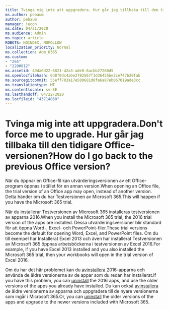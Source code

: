 ```yaml
---
title: Tvinga mig inte att uppgradera. Hur går jag tillbaka till den tidigare Office-versionen?
ms.author: pebaum
author: pebaum
manager: jecon
ms.date: 04/21/2020
ms.audience: Admin
ms.topic: article
ROBOTS: NOINDEX, NOFOLLOW
localization_priority: Normal
ms.collection: Adm_O365
ms.custom:
- "265"
- "2200012"
ms.assetid: 49da6d22-6821-42a3-ade8-8acbb27260d5
ms.openlocfilehash: 6d8f0dc4abe2782567f1d36455be2ce747b20fab
ms.sourcegitcommit: 55eff703a17e500681d8fa6a87eb067019ade3cc
ms.translationtype: MT
ms.contentlocale: sv-SE
ms.lasthandoff: 04/22/2020
ms.locfileid: "43714860"
---
```

# <a name="dont-force-me-to-upgrade-how-do-i-go-back-to-the-previous-office-version"></a><span data-ttu-id="4a489-103">Tvinga mig inte att uppgradera.</span><span class="sxs-lookup"><span data-stu-id="4a489-103">Don't force me to upgrade.</span></span> <span data-ttu-id="4a489-104">Hur går jag tillbaka till den tidigare Office-versionen?</span><span class="sxs-lookup"><span data-stu-id="4a489-104">How do I go back to the previous Office version?</span></span>

<span data-ttu-id="4a489-105">När du öppnar en Office-fil kan utvärderingsversionen av ett Office-program öppnas i stället för en annan version.</span><span class="sxs-lookup"><span data-stu-id="4a489-105">When opening an Office file, the trial version of an Office app may open, instead of another version.</span></span> <span data-ttu-id="4a489-106">Detta händer om du har Testversionen av Microsoft 365.</span><span class="sxs-lookup"><span data-stu-id="4a489-106">This will happen if you have the Microsoft 365 trial.</span></span>
  
<span data-ttu-id="4a489-107">När du installerar Testversionen av Microsoft 365 installeras testversionen av apparna 2016.</span><span class="sxs-lookup"><span data-stu-id="4a489-107">When you install the Microsoft 365 trial, the 2016 trial version of the apps are installed.</span></span> <span data-ttu-id="4a489-108">Dessa utvärderingsversioner blir standard för att öppna Word-, Excel- och PowerPoint-filer.</span><span class="sxs-lookup"><span data-stu-id="4a489-108">These trial versions become the default for opening Word, Excel, and PowerPoint files.</span></span> <span data-ttu-id="4a489-109">Om du till exempel har Installerat Excel 2013 och även har installerat Testversionen av Microsoft 365 öppnas arbetsböckerna i testversionen av Excel 2016.</span><span class="sxs-lookup"><span data-stu-id="4a489-109">For example, if you have Excel 2013 installed and you also installed the Microsoft 365 trial, then your workbooks will open in the trial version of Excel 2016.</span></span>
  
<span data-ttu-id="4a489-110">Om du har det här problemet kan du [avinstallera](https://support.office.com/article/9dd49b83-264a-477a-8fcc-2fdf5dbf61d8.aspx) 2016-apparna och använda de äldre versionerna av de appar som du redan har installerat.</span><span class="sxs-lookup"><span data-stu-id="4a489-110">If you have this problem, you can [uninstall](https://support.office.com/article/9dd49b83-264a-477a-8fcc-2fdf5dbf61d8.aspx) the 2016 apps, and use the older versions of the apps you already have installed.</span></span> <span data-ttu-id="4a489-111">Du kan också [avinstallera](https://support.office.com/article/9dd49b83-264a-477a-8fcc-2fdf5dbf61d8.aspx) de äldre versionerna av apparna och uppgradera till de nyare versionerna som ingår i Microsoft 365.</span><span class="sxs-lookup"><span data-stu-id="4a489-111">Or, you can [uninstall](https://support.office.com/article/9dd49b83-264a-477a-8fcc-2fdf5dbf61d8.aspx) the older versions of the apps and upgrade to the newer versions included with Microsoft 365.</span></span>
